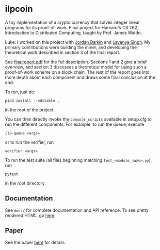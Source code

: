 # ilpcoin

A toy implementation of a crypto currency that solves integer linear programs for its proof-of-work. Final project for Harvard's CS 262, Introduction to Distributed Computing, taught by Prof. James Waldo.

Luke: I worked on this project with [Jordan Barkin](https://github.com/jordanbarkin) and [Lavanya Singh](https://github.com/lsingh123). My primary contributions were building the miner, and developing the theoretical work described in section 3 of the final report.

See [finalreport.pdf](https://github.com/lukekenworthy/ilpcoin/blob/main/finalreport.pdf) for the full description. Sections 1 and 2 give a brief overview, and section 3 discusses a theoretical model for using such a proof-of-work scheme on a block chain. The rest of the report goes into more depth about each component and draws some final conclusion at the end.


To run, just do:

```
pip3 install --editable .
```
in the root of the project.

You can then directly invoke the `console_scripts` available in setup.cfg to run the different components. For example, to run the queue, execute

```
ilp-queue <args>
```

or to run the verifier, run

```
verifier <args>
```

To run the test suite (all files beginning matching `test_<module_name>.py`), run
```
pytest
```
in the root directory.

## Documentation

See `docs/` for complete documentation and API reference. To see pretty rendered HTML, go [here](https://htmlpreview.github.io/?https://raw.githubusercontent.com/lsingh123/ilpcoin/main/docs/index.html).

## Paper

See the paper [here](https://github.com/lsingh123/ilpcoin/blob/main/ilpcoin_paper.pdf) for details.
